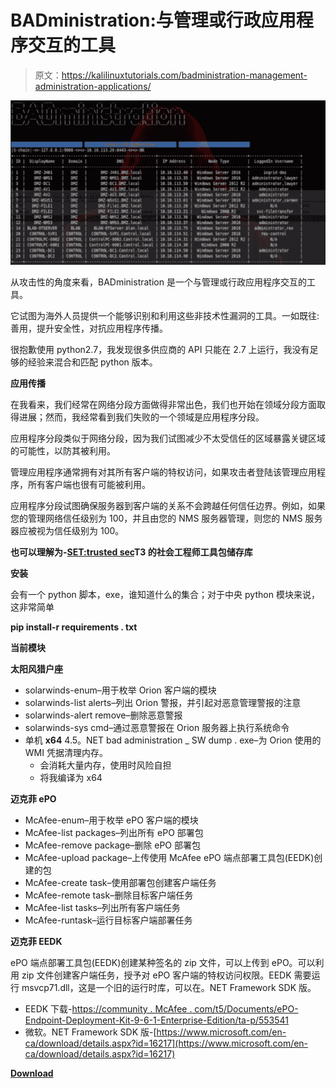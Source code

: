 # BADministration:与管理或行政应用程序交互的工具

> 原文：<https://kalilinuxtutorials.com/badministration-management-administration-applications/>

[![BADministration : Tool Which Interfaces with Management or Administration Applications](img//3b2b4b594b2a3d15d1c8a9bd7a189d04.png "BADministration : Tool Which Interfaces with Management or Administration Applications")](https://1.bp.blogspot.com/-Vj9dxcyQH98/XU77wTOUocI/AAAAAAAAB2g/U1PyLhwTps4qtcksevQTnfnyhVtnKEW2ACLcBGAs/s1600/BADministration.png)

从攻击性的角度来看，BADministration 是一个与管理或行政应用程序交互的工具。

它试图为海外人员提供一个能够识别和利用这些非技术性漏洞的工具。一如既往:善用，提升安全性，对抗应用程序传播。

很抱歉使用 python2.7，我发现很多供应商的 API 只能在 2.7 上运行，我没有足够的经验来混合和匹配 python 版本。

**应用传播**

在我看来，我们经常在网络分段方面做得非常出色，我们也开始在领域分段方面取得进展；然而，我经常看到我们失败的一个领域是应用程序分段。

应用程序分段类似于网络分段，因为我们试图减少不太受信任的区域暴露关键区域的可能性，以防其被利用。

管理应用程序通常拥有对其所有客户端的特权访问，如果攻击者登陆该管理应用程序，所有客户端也很有可能被利用。

应用程序分段试图确保服务器到客户端的关系不会跨越任何信任边界。例如，如果您的管理网络信任级别为 100，并且由您的 NMS 服务器管理，则您的 NMS 服务器应被视为信任级别为 100。

**也可以理解为-[SET:trusted sec](https://kalilinuxtutorials.com/set-social-engineer-toolkit-trustedsec/)T3 的社会工程师工具包储存库**

**安装**

会有一个 python 脚本，exe，谁知道什么的集合；对于中央 python 模块来说，这非常简单

**pip install-r requirements . txt**

**当前模块**

**太阳风猎户座**

*   solarwinds-enum–用于枚举 Orion 客户端的模块
*   solarwinds-list alerts–列出 Orion 警报，并引起对恶意管理警报的注意
*   solarwinds-alert remove–删除恶意警报
*   solarwinds-sys cmd–通过恶意警报在 Orion 服务器上执行系统命令
*   单机 **x64** 4.5。NET bad administration _ SW dump . exe–为 Orion 使用的 WMI 凭据清理内存。
    *   会消耗大量内存，使用时风险自担
    *   将我编译为 x64

**迈克菲 ePO**

*   McAfee-enum–用于枚举 ePO 客户端的模块
*   McAfee-list packages–列出所有 ePO 部署包
*   McAfee-remove package–删除 ePO 部署包
*   McAfee-upload package–上传使用 McAfee ePO 端点部署工具包(EEDK)创建的包
*   McAfee-create task–使用部署包创建客户端任务
*   McAfee-remote task–删除目标客户端任务
*   McAfee-list tasks–列出所有客户端任务
*   McAfee-runtask–运行目标客户端部署任务

**迈克菲 EEDK**

ePO 端点部署工具包(EEDK)创建某种签名的 zip 文件，可以上传到 ePO。可以利用 zip 文件创建客户端任务，授予对 ePO 客户端的特权访问权限。EEDK 需要运行 msvcp71.dll，这是一个旧的运行时库，可以在。NET Framework SDK 版。

*   EEDK 下载-[https://community . McAfee . com/t5/Documents/ePO-Endpoint-Deployment-Kit-9-6-1-Enterprise-Edition/ta-p/553541](https://community.mcafee.com/t5/Documents/ePO-Endpoint-Deployment-Kit-9-6-1-Enterprise-Edition/ta-p/553541)
*   微软。NET Framework SDK 版-[https://www.microsoft.com/en-ca/download/details.aspx?id=16217](https://www.microsoft.com/en-ca/download/details.aspx?id=16217)

[**Download**](https://github.com/ThunderGunExpress/BADministration)